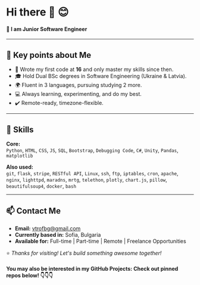 # Hi there 👋 😊

#### 💼 I am Junior Software Engineer

---

## 🚀 Key points about Me

- 🧠 Wrote my first code at **16** and only master my skills since then.  
- 🎓 Hold Dual BSc degrees in Software Engineering (Ukraine & Latvia).
- 🌍 Fluent in 3 languages, pursuing studying 2 more.
- 💻 Always learning, experimenting, and do my best.
- ✔️ Remote-ready, timezone-flexible.

---

## 🧰 Skills

**Core:**  
`Python`, `HTML`, `CSS`, `JS`, `SQL`, `Bootstrap`, `Debugging Code`, `C#`,
`Unity`, `Pandas`, `matplotlib`

**Also used:**  
`git`, `flask`, `stripe`, `RESTful API`, `Linux`, `ssh`, `ftp`, `iptables`, `cron`, `apache`, `nginx`, `lighttpd`, `maradns`, `mrtg`, `telethon`, `plotly`, `chart.js`, `pillow`, `beautifulsoup4`, `docker`, `bash`

---

## 📫 Contact Me

- **Email:** [vtrofbg@gmail.com](mailto:vtrofbg@gmail.com)  
- **Currently based in:** Sofia, Bulgaria  
- **Available for:** Full-time | Part-time | Remote | Freelance Opportunities


⭐️ *Thanks for visiting! Let's build something awesome together!*

#### You may also be interested in my **GitHub Projects:** Check out pinned repos below! 👇👇👇
